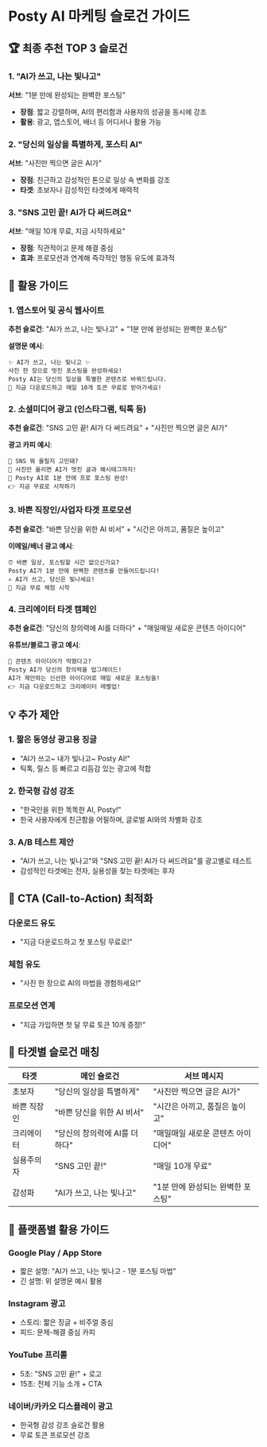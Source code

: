 # Posty AI 마케팅 슬로건 가이드

## 🏆 최종 추천 TOP 3 슬로건

### 1. "AI가 쓰고, 나는 빛나고"
**서브**: "1분 만에 완성되는 완벽한 포스팅"
- **장점**: 짧고 강렬하며, AI의 편리함과 사용자의 성공을 동시에 강조
- **활용**: 광고, 앱스토어, 배너 등 어디서나 활용 가능

### 2. "당신의 일상을 특별하게, 포스티 AI"
**서브**: "사진만 찍으면 글은 AI가"
- **장점**: 친근하고 감성적인 톤으로 일상 속 변화를 강조
- **타겟**: 초보자나 감성적인 타겟에게 매력적

### 3. "SNS 고민 끝! AI가 다 써드려요"
**서브**: "매일 10개 무료, 지금 시작하세요"
- **장점**: 직관적이고 문제 해결 중심
- **효과**: 프로모션과 연계해 즉각적인 행동 유도에 효과적

## 📌 활용 가이드

### 1. 앱스토어 및 공식 웹사이트
**추천 슬로건**: "AI가 쓰고, 나는 빛나고" + "1분 만에 완성되는 완벽한 포스팅"

**설명문 예시**:
```
✨ AI가 쓰고, 나는 빛나고 ✨
사진 한 장으로 멋진 포스팅을 완성하세요!
Posty AI는 당신의 일상을 특별한 콘텐츠로 바꿔드립니다.
🎁 지금 다운로드하고 매일 10개 토큰 무료로 받아가세요!
```

### 2. 소셜미디어 광고 (인스타그램, 틱톡 등)
**추천 슬로건**: "SNS 고민 끝! AI가 다 써드려요" + "사진만 찍으면 글은 AI가"

**광고 카피 예시**:
```
🤔 SNS 뭐 올릴지 고민돼?
📸 사진만 올리면 AI가 멋진 글과 해시태그까지!
💫 Posty AI로 1분 만에 프로 포스팅 완성!
👉 지금 무료로 시작하기
```

### 3. 바쁜 직장인/사업자 타겟 프로모션
**추천 슬로건**: "바쁜 당신을 위한 AI 비서" + "시간은 아끼고, 품질은 높이고"

**이메일/배너 광고 예시**:
```
⏰ 바쁜 일상, 포스팅할 시간 없으신가요?
Posty AI가 1분 만에 완벽한 콘텐츠를 만들어드립니다!
✍️ AI가 쓰고, 당신은 빛나세요!
🎯 지금 무료 체험 시작
```

### 4. 크리에이터 타겟 캠페인
**추천 슬로건**: "당신의 창의력에 AI를 더하다" + "매일매일 새로운 콘텐츠 아이디어"

**유튜브/블로그 광고 예시**:
```
🎨 콘텐츠 아이디어가 막혔다고?
Posty AI가 당신의 창의력을 업그레이드!
AI가 제안하는 신선한 아이디어로 매일 새로운 포스팅을!
👉 지금 다운로드하고 크리에이터 레벨업!
```

## 💡 추가 제안

### 1. 짧은 동영상 광고용 징글
- "AI가 쓰고~ 내가 빛나고~ Posty AI!"
- 틱톡, 릴스 등 빠르고 리듬감 있는 광고에 적합

### 2. 한국형 감성 강조
- "한국인을 위한 똑똑한 AI, Posty!"
- 한국 사용자에게 친근함을 어필하며, 글로벌 AI와의 차별화 강조

### 3. A/B 테스트 제안
- "AI가 쓰고, 나는 빛나고"와 "SNS 고민 끝! AI가 다 써드려요"를 광고별로 테스트
- 감성적인 타겟에는 전자, 실용성을 찾는 타겟에는 후자

## 📢 CTA (Call-to-Action) 최적화

### 다운로드 유도
- "지금 다운로드하고 첫 포스팅 무료로!"

### 체험 유도
- "사진 한 장으로 AI의 마법을 경험하세요!"

### 프로모션 연계
- "지금 가입하면 첫 달 무료 토큰 10개 증정!"

## 🎯 타겟별 슬로건 매칭

| 타겟 | 메인 슬로건 | 서브 메시지 |
|------|------------|------------|
| 초보자 | "당신의 일상을 특별하게" | "사진만 찍으면 글은 AI가" |
| 바쁜 직장인 | "바쁜 당신을 위한 AI 비서" | "시간은 아끼고, 품질은 높이고" |
| 크리에이터 | "당신의 창의력에 AI를 더하다" | "매일매일 새로운 콘텐츠 아이디어" |
| 실용주의자 | "SNS 고민 끝!" | "매일 10개 무료" |
| 감성파 | "AI가 쓰고, 나는 빛나고" | "1분 만에 완성되는 완벽한 포스팅" |

## 📱 플랫폼별 활용 가이드

### Google Play / App Store
- 짧은 설명: "AI가 쓰고, 나는 빛나고 - 1분 포스팅 마법"
- 긴 설명: 위 설명문 예시 활용

### Instagram 광고
- 스토리: 짧은 징글 + 비주얼 중심
- 피드: 문제-해결 중심 카피

### YouTube 프리롤
- 5초: "SNS 고민 끝!" + 로고
- 15초: 전체 기능 소개 + CTA

### 네이버/카카오 디스플레이 광고
- 한국형 감성 강조 슬로건 활용
- 무료 토큰 프로모션 강조
